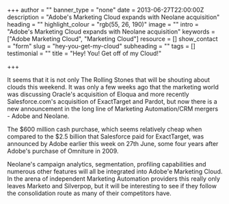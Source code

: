 +++
author = ""
banner_type = "none"
date = 2013-06-27T22:00:00Z
description = "Adobe's Marketing Cloud expands with Neolane acquisition"
heading = ""
highlight_colour = "rgb(55, 26, 190)"
image = ""
intro = "Adobe's Marketing Cloud expands with Neolane acquisition"
keywords = ["Adobe Marketing Cloud", "Marketing Cloud"]
resource = []
show_contact = "form"
slug = "hey-you-get-my-cloud"
subheading = ""
tags = []
testimonial = ""
title = "Hey! You! Get off of my Cloud!"

+++

It seems that it is not only The Rolling Stones that will be shouting about clouds this weekend. It was only a few weeks ago that the marketing world was discussing Oracle's acquisition of Eloqua and more recently Salesforce.com's acquisition of ExactTarget and Pardot, but now there is a new announcement in the long line of Marketing Automation/CRM mergers - Adobe and Neolane.

The $600 million cash purchase, which seems relatively cheap when compared to the $2.5 billion that Salesforce paid for ExactTarget, was announced by Adobe earlier this week on 27th June, some four years after Adobe's purchase of Omniture in 2009.

Neolane's campaign analytics, segmentation, profiling capabilities and numerous other features will all be integrated into Adobe'e Marketing Cloud. In the arena of independent Marketing Automation providers this really only leaves Marketo and Silverpop, but it will be interesting to see if they follow the consolidation route as many of their competitors have.